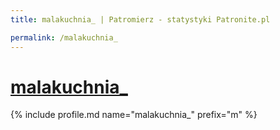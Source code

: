 ```yaml
---
title: malakuchnia_ | Patromierz - statystyki Patronite.pl

permalink: /malakuchnia_
---
```


# [malakuchnia_](https://patronite.pl/malakuchnia_)

{% include profile.md name="malakuchnia_" prefix="m" %}
